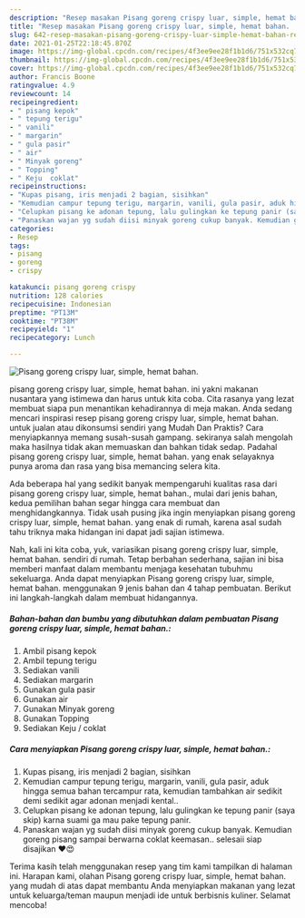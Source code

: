 ```yaml
---
description: "Resep masakan Pisang goreng crispy luar, simple, hemat bahan. | Resep Bumbu Pisang goreng crispy luar, simple, hemat bahan. Yang Bikin Ngiler"
title: "Resep masakan Pisang goreng crispy luar, simple, hemat bahan. | Resep Bumbu Pisang goreng crispy luar, simple, hemat bahan. Yang Bikin Ngiler"
slug: 642-resep-masakan-pisang-goreng-crispy-luar-simple-hemat-bahan-resep-bumbu-pisang-goreng-crispy-luar-simple-hemat-bahan-yang-bikin-ngiler
date: 2021-01-25T22:18:45.870Z
image: https://img-global.cpcdn.com/recipes/4f3ee9ee28f1b1d6/751x532cq70/pisang-goreng-crispy-luar-simple-hemat-bahan-foto-resep-utama.jpg
thumbnail: https://img-global.cpcdn.com/recipes/4f3ee9ee28f1b1d6/751x532cq70/pisang-goreng-crispy-luar-simple-hemat-bahan-foto-resep-utama.jpg
cover: https://img-global.cpcdn.com/recipes/4f3ee9ee28f1b1d6/751x532cq70/pisang-goreng-crispy-luar-simple-hemat-bahan-foto-resep-utama.jpg
author: Francis Boone
ratingvalue: 4.9
reviewcount: 14
recipeingredient:
- " pisang kepok"
- " tepung terigu"
- " vanili"
- " margarin"
- " gula pasir"
- " air"
- " Minyak goreng"
- " Topping"
- " Keju  coklat"
recipeinstructions:
- "Kupas pisang, iris menjadi 2 bagian, sisihkan"
- "Kemudian campur tepung terigu, margarin, vanili, gula pasir, aduk hingga semua bahan tercampur rata, kemudian tambahkan air sedikit demi sedikit agar adonan menjadi kental.."
- "Celupkan pisang ke adonan tepung, lalu gulingkan ke tepung panir (saya skip) karna suami ga mau pake tepung panir."
- "Panaskan wajan yg sudah diisi minyak goreng cukup banyak. Kemudian goreng pisang sampai berwarna coklat keemasan.. selesaii siap disajikan ❤️😍"
categories:
- Resep
tags:
- pisang
- goreng
- crispy

katakunci: pisang goreng crispy 
nutrition: 128 calories
recipecuisine: Indonesian
preptime: "PT13M"
cooktime: "PT38M"
recipeyield: "1"
recipecategory: Lunch

---
```



![Pisang goreng crispy luar, simple, hemat bahan.](https://img-global.cpcdn.com/recipes/4f3ee9ee28f1b1d6/751x532cq70/pisang-goreng-crispy-luar-simple-hemat-bahan-foto-resep-utama.jpg)


pisang goreng crispy luar, simple, hemat bahan. ini yakni makanan nusantara yang istimewa dan harus untuk kita coba. Cita rasanya yang lezat membuat siapa pun menantikan kehadirannya di meja makan.
Anda sedang mencari inspirasi resep pisang goreng crispy luar, simple, hemat bahan. untuk jualan atau dikonsumsi sendiri yang Mudah Dan Praktis? Cara menyiapkannya memang susah-susah gampang. sekiranya salah mengolah maka hasilnya tidak akan memuaskan dan bahkan tidak sedap. Padahal pisang goreng crispy luar, simple, hemat bahan. yang enak selayaknya punya aroma dan rasa yang bisa memancing selera kita.



Ada beberapa hal yang sedikit banyak mempengaruhi kualitas rasa dari pisang goreng crispy luar, simple, hemat bahan., mulai dari jenis bahan, kedua pemilihan bahan segar hingga cara membuat dan menghidangkannya. Tidak usah pusing jika ingin menyiapkan pisang goreng crispy luar, simple, hemat bahan. yang enak di rumah, karena asal sudah tahu triknya maka hidangan ini dapat jadi sajian istimewa.


Nah, kali ini kita coba, yuk, variasikan pisang goreng crispy luar, simple, hemat bahan. sendiri di rumah. Tetap berbahan sederhana, sajian ini bisa memberi manfaat dalam membantu menjaga kesehatan tubuhmu sekeluarga. Anda dapat menyiapkan Pisang goreng crispy luar, simple, hemat bahan. menggunakan 9 jenis bahan dan 4 tahap pembuatan. Berikut ini langkah-langkah dalam membuat hidangannya.

<!--inarticleads1-->

##### Bahan-bahan dan bumbu yang dibutuhkan dalam pembuatan Pisang goreng crispy luar, simple, hemat bahan.:

1. Ambil  pisang kepok
1. Ambil  tepung terigu
1. Sediakan  vanili
1. Sediakan  margarin
1. Gunakan  gula pasir
1. Gunakan  air
1. Gunakan  Minyak goreng
1. Gunakan  Topping
1. Sediakan  Keju / coklat




<!--inarticleads2-->

##### Cara menyiapkan Pisang goreng crispy luar, simple, hemat bahan.:

1. Kupas pisang, iris menjadi 2 bagian, sisihkan
1. Kemudian campur tepung terigu, margarin, vanili, gula pasir, aduk hingga semua bahan tercampur rata, kemudian tambahkan air sedikit demi sedikit agar adonan menjadi kental..
1. Celupkan pisang ke adonan tepung, lalu gulingkan ke tepung panir (saya skip) karna suami ga mau pake tepung panir.
1. Panaskan wajan yg sudah diisi minyak goreng cukup banyak. Kemudian goreng pisang sampai berwarna coklat keemasan.. selesaii siap disajikan ❤️😍




Terima kasih telah menggunakan resep yang tim kami tampilkan di halaman ini. Harapan kami, olahan Pisang goreng crispy luar, simple, hemat bahan. yang mudah di atas dapat membantu Anda menyiapkan makanan yang lezat untuk keluarga/teman maupun menjadi ide untuk berbisnis kuliner. Selamat mencoba!
